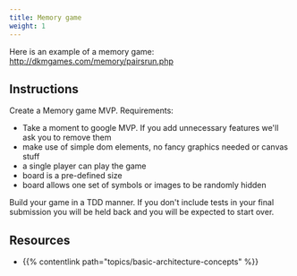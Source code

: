 ```yaml
---
title: Memory game
weight: 1
---
```


Here is an example of a memory game: http://dkmgames.com/memory/pairsrun.php

## Instructions

Create a Memory game MVP. Requirements:

- Take a moment to google MVP. If you add unnecessary features we'll ask you to remove them
- make use of simple dom elements, no fancy graphics needed or canvas stuff
- a single player can play the game
- board is a pre-defined size
- board allows one set of symbols or images to be randomly hidden

Build your game in a TDD manner. If you don't include tests in your final submission you will be held back and you will be expected to start over.

## Resources

- {{% contentlink path="topics/basic-architecture-concepts" %}}
